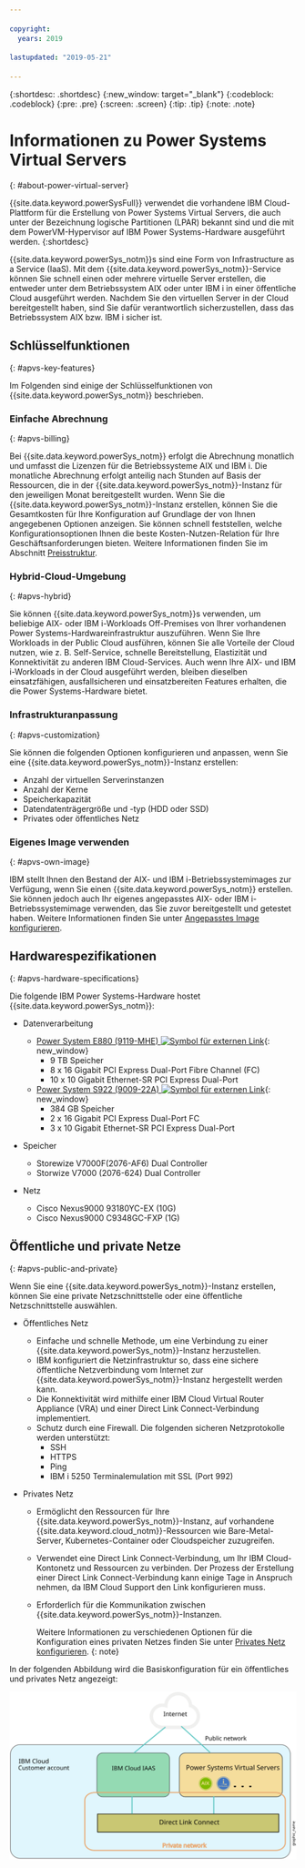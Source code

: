 ```yaml
---

copyright:
  years: 2019

lastupdated: "2019-05-21"

---
```


{:shortdesc: .shortdesc}
{:new_window: target="_blank"}
{:codeblock: .codeblock}
{:pre: .pre}
{:screen: .screen}
{:tip: .tip}
{:note: .note}

# Informationen zu Power Systems Virtual Servers
{: #about-power-virtual-server}

{{site.data.keyword.powerSysFull}} verwendet die vorhandene IBM Cloud-Plattform für die Erstellung von Power Systems Virtual Servers, die auch unter der Bezeichnung logische Partitionen (LPAR) bekannt sind und die mit dem PowerVM-Hypervisor auf IBM Power Systems-Hardware ausgeführt werden.
{:shortdesc}

{{site.data.keyword.powerSys_notm}}s sind eine Form von Infrastructure as a Service (IaaS). Mit dem {{site.data.keyword.powerSys_notm}}-Service können Sie schnell einen oder mehrere virtuelle Server erstellen, die entweder unter dem Betriebssystem AIX oder unter IBM i in einer öffentliche Cloud ausgeführt werden. Nachdem Sie den virtuellen Server in der Cloud bereitgestellt haben, sind Sie dafür verantwortlich sicherzustellen, dass das Betriebssystem AIX bzw. IBM i sicher ist.

## Schlüsselfunktionen
{: #apvs-key-features}

Im Folgenden sind einige der Schlüsselfunktionen von {{site.data.keyword.powerSys_notm}} beschrieben.

### Einfache Abrechnung
{: #apvs-billing}

Bei {{site.data.keyword.powerSys_notm}} erfolgt die Abrechnung monatlich und umfasst die Lizenzen für die Betriebssysteme AIX und IBM i. Die monatliche Abrechnung erfolgt anteilig nach Stunden auf Basis der Ressourcen, die in der {{site.data.keyword.powerSys_notm}}-Instanz für den jeweiligen Monat bereitgestellt wurden. Wenn Sie die {{site.data.keyword.powerSys_notm}}-Instanz erstellen, können Sie die Gesamtkosten für Ihre Konfiguration auf Grundlage der von Ihnen angegebenen Optionen anzeigen. Sie können schnell feststellen, welche Konfigurationsoptionen Ihnen die beste Kosten-Nutzen-Relation für Ihre Geschäftsanforderungen bieten. Weitere Informationen finden Sie im Abschnitt [Preisstruktur](/docs/infrastructure/power-iaas?topic=power-iaas-pricing-virtual-server#pricing-virtual-server).

### Hybrid-Cloud-Umgebung
{: #apvs-hybrid}

Sie können {{site.data.keyword.powerSys_notm}}s verwenden, um beliebige AIX- oder IBM i-Workloads Off-Premises von Ihrer vorhandenen Power Systems-Hardwareinfrastruktur auszuführen. Wenn Sie Ihre Workloads in der Public Cloud ausführen, können Sie alle Vorteile der Cloud nutzen, wie z. B. Self-Service, schnelle Bereitstellung, Elastizität und Konnektivität zu anderen IBM Cloud-Services. Auch wenn Ihre AIX- und IBM i-Workloads in der Cloud ausgeführt werden, bleiben dieselben einsatzfähigen, ausfallsicheren und einsatzbereiten Features erhalten, die die Power Systems-Hardware bietet. 

### Infrastrukturanpassung
{: #apvs-customization}

Sie können die folgenden Optionen konfigurieren und anpassen, wenn Sie eine {{site.data.keyword.powerSys_notm}}-Instanz erstellen:
* Anzahl der virtuellen Serverinstanzen
* Anzahl der Kerne
* Speicherkapazität
* Datendatenträgergröße und -typ (HDD oder SSD)
* Privates oder öffentliches Netz

### Eigenes Image verwenden
{: #apvs-own-image}

IBM stellt Ihnen den Bestand der AIX- und IBM i-Betriebssystemimages zur Verfügung, wenn Sie einen {{site.data.keyword.powerSys_notm}} erstellen. Sie können jedoch auch Ihr eigenes angepasstes AIX- oder IBM i-Betriebssystemimage verwenden, das Sie zuvor bereitgestellt und getestet haben. Weitere Informationen finden Sie unter [Angepasstes Image konfigurieren](/docs/infrastructure/power-iaas?topic=power-iaas-configuring-custom-image#configuring-custom-image).

## Hardwarespezifikationen
{: #apvs-hardware-specifications}

Die folgende IBM Power Systems-Hardware hostet {{site.data.keyword.powerSys_notm}}:

* Datenverarbeitung
  * [Power System E880 (9119-MHE) ![Symbol für externen Link](../icons/launch-glyph.svg "Symbol für externen Link")](https://www.ibm.com/support/knowledgecenter/en/POWER8/p8hdx/9119_mhe_landing.htm){: new_window}
    * 9 TB Speicher
    * 8 x 16 Gigabit PCI Express Dual-Port Fibre Channel (FC)
    * 10 x 10 Gigabit Ethernet-SR PCI Express Dual-Port
  * [Power System S922 (9009-22A) ![Symbol für externen Link](../icons/launch-glyph.svg "Symbol für externen Link")](https://www.ibm.com/support/knowledgecenter/en/POWER9/p9hdx/9009_22a_landing.htm){: new_window}
    * 384 GB Speicher
    * 2 x 16 Gigabit PCI Express Dual-Port FC
    * 3 x 10 Gigabit Ethernet-SR PCI Express Dual-Port

* Speicher
  * Storewize V7000F(2076-AF6) Dual Controller
  * Storwize V7000 (2076-624) Dual Controller

* Netz
  * Cisco Nexus9000 93180YC-EX (10G)
  * Cisco Nexus9000 C9348GC-FXP (1G)

## Öffentliche und private Netze
{: #apvs-public-and-private}

Wenn Sie eine {{site.data.keyword.powerSys_notm}}-Instanz erstellen, können Sie eine private Netzschnittstelle oder eine öffentliche Netzschnittstelle auswählen. 

* Öffentliches Netz
  * Einfache und schnelle Methode, um eine Verbindung zu einer {{site.data.keyword.powerSys_notm}}-Instanz herzustellen.
  * IBM konfiguriert die Netzinfrastruktur so, dass eine sichere öffentliche Netzverbindung vom Internet zur {{site.data.keyword.powerSys_notm}}-Instanz hergestellt werden kann.
  * Die Konnektivität wird mithilfe einer IBM Cloud Virtual Router Appliance (VRA) und einer Direct Link Connect-Verbindung implementiert.
  * Schutz durch eine Firewall. Die folgenden sicheren Netzprotokolle werden unterstützt: 
    * SSH
    * HTTPS
    * Ping
    * IBM i 5250 Terminalemulation mit SSL (Port 992)

* Privates Netz
  * Ermöglicht den Ressourcen für Ihre {{site.data.keyword.powerSys_notm}}-Instanz, auf vorhandene {{site.data.keyword.cloud_notm}}-Ressourcen wie Bare-Metal-Server, Kubernetes-Container oder Cloudspeicher zuzugreifen. 
  * Verwendet eine Direct Link Connect-Verbindung, um Ihr IBM Cloud-Kontonetz und Ressourcen zu verbinden. Der Prozess der Erstellung einer Direct Link Connect-Verbindung kann einige Tage in Anspruch nehmen, da IBM Cloud Support den Link konfigurieren muss. 
  * Erforderlich für die Kommunikation zwischen {{site.data.keyword.powerSys_notm}}-Instanzen.

    Weitere Informationen zu verschiedenen Optionen für die Konfiguration eines privaten Netzes finden Sie unter [Privates Netz konfigurieren](/docs/infrastructure/power-iaas?topic=power-iaas-cpn-configuring#cpn-configuring).
    {: note}

In der folgenden Abbildung wird die Basiskonfiguration für ein öffentliches und privates Netz angezeigt:

![Datenfluss des Netzverkehrs für eine öffentliche oder private Verbindung](/images/power-iaas-network1.svg "Datenfluss des Netzverkehrs für eine öffentliche oder private Verbindung")

<!-- Customer A is able to connect to a public network by using a Direct Link Dedicated connection with their {{site.data.keyword.cloud_notm}} Power account. -->
<!-- Customer A is able to connect to a private network by using a Direct Link Connect connection with their {{site.data.keyword.cloud_notm}} account. -->
<!-- Customer A can use either a public or private network to access their {{site.data.keyword.powerSys_notm}}. -->
<!-- Customer B is able to connect to only a private network by using a Direct Link Connect connection with their {{site.data.keyword.cloud_notm}} account.  -->
